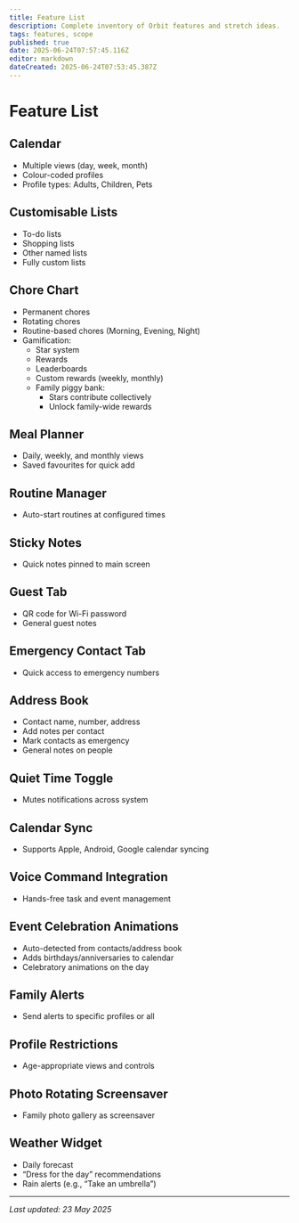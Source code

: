 ```yaml
---
title: Feature List
description: Complete inventory of Orbit features and stretch ideas.
tags: features, scope
published: true
date: 2025-06-24T07:57:45.116Z
editor: markdown
dateCreated: 2025-06-24T07:53:45.387Z
---
```


# Feature List

## Calendar

- Multiple views (day, week, month)
- Colour-coded profiles
- Profile types: Adults, Children, Pets

## Customisable Lists

- To-do lists
- Shopping lists
- Other named lists
- Fully custom lists

## Chore Chart

- Permanent chores
- Rotating chores
- Routine-based chores (Morning, Evening, Night)
- Gamification:
    - Star system
    - Rewards
    - Leaderboards
    - Custom rewards (weekly, monthly)
    - Family piggy bank:
        - Stars contribute collectively
        - Unlock family-wide rewards

## Meal Planner

- Daily, weekly, and monthly views
- Saved favourites for quick add

## Routine Manager

- Auto-start routines at configured times

## Sticky Notes

- Quick notes pinned to main screen

## Guest Tab

- QR code for Wi-Fi password
- General guest notes

## Emergency Contact Tab

- Quick access to emergency numbers

## Address Book

- Contact name, number, address
- Add notes per contact
- Mark contacts as emergency
- General notes on people

## Quiet Time Toggle

- Mutes notifications across system

## Calendar Sync

- Supports Apple, Android, Google calendar syncing

## Voice Command Integration

- Hands-free task and event management

## Event Celebration Animations

- Auto-detected from contacts/address book
- Adds birthdays/anniversaries to calendar
- Celebratory animations on the day

## Family Alerts

- Send alerts to specific profiles or all

## Profile Restrictions

- Age-appropriate views and controls

## Photo Rotating Screensaver

- Family photo gallery as screensaver

## Weather Widget

- Daily forecast
- “Dress for the day” recommendations
- Rain alerts (e.g., “Take an umbrella”)

---

*Last updated: 23 May 2025*